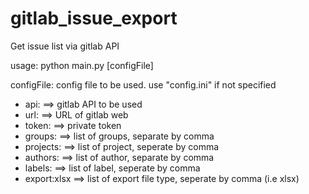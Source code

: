 # gitlab_issue_export
Get issue list via gitlab API

usage: python main.py [configFile]

configFile: config file to be used. use "config.ini" if not specified
* api: ==> gitlab API to be used
* url: ==> URL of gitlab web
* token: ==> private token
* groups: ==> list of groups, separate by comma
* projects: ==> list of project, seperate by comma
* authors: ==> list of author, separate by comma
* labels: ==> list of label, seperate by comma
* export:xlsx ==> list of export file type, seperate by comma (i.e xlsx)
